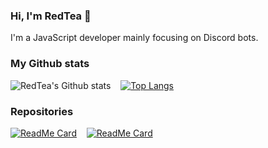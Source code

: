 ### Hi, I'm RedTea 👋

I'm a JavaScript developer mainly focusing on Discord bots.

### My Github stats
![RedTea's Github stats](https://github-readme-stats.vercel.app/api?username=redteadeveloper&show_icons=true&theme=tokyonight)&nbsp;&nbsp;&nbsp;
[![Top Langs](https://github-readme-stats.vercel.app/api/top-langs/?username=redteadeveloper&theme=tokyonight)](https://github.com/anuraghazra/github-readme-stats)
### Repositories
[![ReadMe Card](https://github-readme-stats.vercel.app/api/pin/?username=redteadeveloper&repo=Memey-Man&theme=tokyonight)](https://github.com/redteadeveloper/Memey-Man)&nbsp;&nbsp;&nbsp;
[![ReadMe Card](https://github-readme-stats.vercel.app/api/pin/?username=redteadeveloper&repo=Maestro&theme=tokyonight)](https://github.com/redteadeveloper/Maestro)
